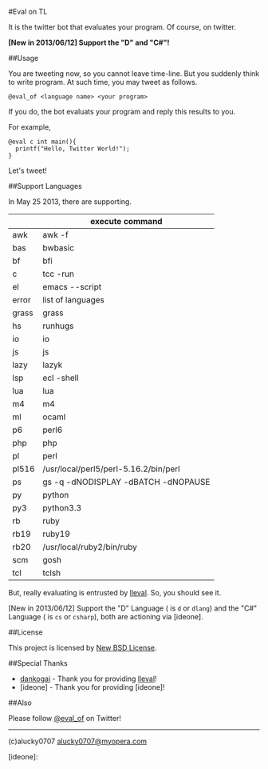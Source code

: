 #Eval on TL

It is the twitter bot that evaluates your program. Of course, on twitter.

__[New in 2013/06/12] Support the "D" and "C#"!__

##Usage

You are tweeting now, so you cannot leave time-line. But you suddenly think to write program. At such time, you may tweet as follows.

```
@eval_of <language name> <your program>
```

If you do, the bot evaluats your program and reply this results to you.

For example,

```
@eval c int main(){
  printf("Hello, Twitter World!");
}
```

Let's tweet!

##Support Languages

In May 25 2013, there are supporting.

|_<language name>_|execute command|
|-------------|---------------|
|awk|awk -f|
|bas|bwbasic|
|bf|bfi|
|c|tcc -run|
|el|emacs --script|
|error|list of languages|
|grass|grass|
|hs|runhugs|
|io|io|
|js|js|
|lazy|lazyk|
|lsp|ecl -shell|
|lua|lua|
|m4|m4|
|ml|ocaml|
|p6|perl6|
|php|php|
|pl|perl|
|pl516|/usr/local/perl5/perl-5.16.2/bin/perl|
|ps|gs -q -dNODISPLAY -dBATCH -dNOPAUSE|
|py|python|
|py3|python3.3|
|rb|ruby|
|rb19|ruby19|
|rb20|/usr/local/ruby2/bin/ruby|
|scm|gosh|
|tcl|tclsh|

But, really evaluating is entrusted by [lleval]. So, you should see it.

[New in 2013/06/12] Support the "D" Language (_<language name>_ is `d` or `dlang`) and the "C#" Language (_<language name>_ is `cs` or `csharp`), both are actioning via [ideone].

##License

This project is licensed by [New BSD License](http://www.freebsd.org/copyright/freebsd-license.html).

##Special Thanks
                                                      
 * [dankogai](https://twitter.com/#!/dankogai) - Thank you for providing [lleval]!
 * [ideone] - Thank you for providing [ideone]!

##Also

Please follow [@eval_of](https://twitter.com/eval_of) on Twitter!

- - -

(c)alucky0707 <alucky0707@myopera.com>

[lleval]: http://colabv6.dan.co.jp/lleval.html
[ideone]:
